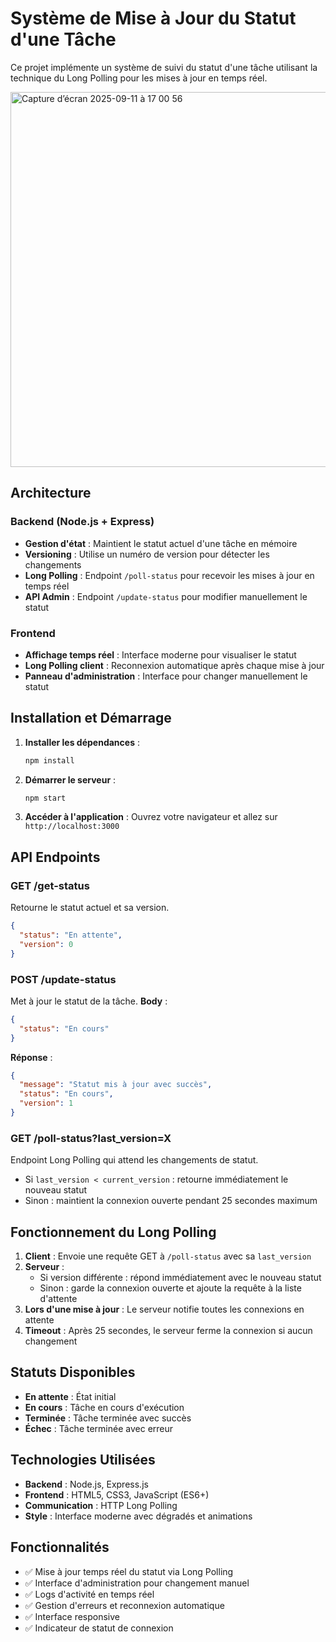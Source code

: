# Système de Mise à Jour du Statut d'une Tâche

Ce projet implémente un système de suivi du statut d'une tâche utilisant la technique du Long Polling pour les mises à jour en temps réel.

<img width="769" height="600" alt="Capture d’écran 2025-09-11 à 17 00 56" src="https://github.com/user-attachments/assets/ec73730d-76d5-4c39-8175-e38095c6c661" />

## Architecture

### Backend (Node.js + Express)
- **Gestion d'état** : Maintient le statut actuel d'une tâche en mémoire
- **Versioning** : Utilise un numéro de version pour détecter les changements
- **Long Polling** : Endpoint `/poll-status` pour recevoir les mises à jour en temps réel
- **API Admin** : Endpoint `/update-status` pour modifier manuellement le statut

### Frontend
- **Affichage temps réel** : Interface moderne pour visualiser le statut
- **Long Polling client** : Reconnexion automatique après chaque mise à jour
- **Panneau d'administration** : Interface pour changer manuellement le statut

## Installation et Démarrage

1. **Installer les dépendances** :
   ```bash
   npm install
   ```

2. **Démarrer le serveur** :
   ```bash
   npm start
   ```

3. **Accéder à l'application** :
   Ouvrez votre navigateur et allez sur `http://localhost:3000`

## API Endpoints

### GET /get-status
Retourne le statut actuel et sa version.
```json
{
  "status": "En attente",
  "version": 0
}
```

### POST /update-status
Met à jour le statut de la tâche.
**Body** :
```json
{
  "status": "En cours"
}
```
**Réponse** :
```json
{
  "message": "Statut mis à jour avec succès",
  "status": "En cours",
  "version": 1
}
```

### GET /poll-status?last_version=X
Endpoint Long Polling qui attend les changements de statut.
- Si `last_version < current_version` : retourne immédiatement le nouveau statut
- Sinon : maintient la connexion ouverte pendant 25 secondes maximum

## Fonctionnement du Long Polling

1. **Client** : Envoie une requête GET à `/poll-status` avec sa `last_version`
2. **Serveur** :
   - Si version différente : répond immédiatement avec le nouveau statut
   - Sinon : garde la connexion ouverte et ajoute la requête à la liste d'attente
3. **Lors d'une mise à jour** : Le serveur notifie toutes les connexions en attente
4. **Timeout** : Après 25 secondes, le serveur ferme la connexion si aucun changement

## Statuts Disponibles

- **En attente** : État initial
- **En cours** : Tâche en cours d'exécution
- **Terminée** : Tâche terminée avec succès
- **Échec** : Tâche terminée avec erreur

## Technologies Utilisées

- **Backend** : Node.js, Express.js
- **Frontend** : HTML5, CSS3, JavaScript (ES6+)
- **Communication** : HTTP Long Polling
- **Style** : Interface moderne avec dégradés et animations

## Fonctionnalités

- ✅ Mise à jour temps réel du statut via Long Polling
- ✅ Interface d'administration pour changement manuel
- ✅ Logs d'activité en temps réel
- ✅ Gestion d'erreurs et reconnexion automatique
- ✅ Interface responsive
- ✅ Indicateur de statut de connexion
